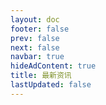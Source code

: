 ```yaml
---
layout: doc 
footer: false
prev: false
next: false 
navbar: true
hideAdContent: true
title: 最新资讯
lastUpdated: false
---
```


<!--@include: ./content.md -->

